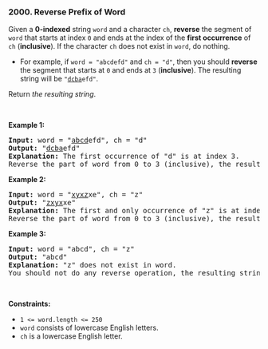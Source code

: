 <h3 align="left"> 2000. Reverse Prefix of Word</h3>
<div><p>Given a <strong>0-indexed</strong> string <code>word</code> and a character <code>ch</code>, <strong>reverse</strong> the segment of <code>word</code> that starts at index <code>0</code> and ends at the index of the <strong>first occurrence</strong> of <code>ch</code> (<strong>inclusive</strong>). If the character <code>ch</code> does not exist in <code>word</code>, do nothing.</p>

<ul>
	<li>For example, if <code>word = "abcdefd"</code> and <code>ch = "d"</code>, then you should <strong>reverse</strong> the segment that starts at <code>0</code> and ends at <code>3</code> (<strong>inclusive</strong>). The resulting string will be <code>"<u>dcba</u>efd"</code>.</li>
</ul>

<p>Return <em>the resulting string</em>.</p>

<p>&nbsp;</p>
<p><strong>Example 1:</strong></p>

<pre><strong>Input:</strong> word = "<u>abcd</u>efd", ch = "d"
<strong>Output:</strong> "<u>dcba</u>efd"
<strong>Explanation:</strong>&nbsp;The first occurrence of "d" is at index 3. 
Reverse the part of word from 0 to 3 (inclusive), the resulting string is "dcbaefd".
</pre>

<p><strong>Example 2:</strong></p>

<pre><strong>Input:</strong> word = "<u>xyxz</u>xe", ch = "z"
<strong>Output:</strong> "<u>zxyx</u>xe"
<strong>Explanation:</strong>&nbsp;The first and only occurrence of "z" is at index 3.
Reverse the part of word from 0 to 3 (inclusive), the resulting string is "zxyxxe".
</pre>

<p><strong>Example 3:</strong></p>

<pre><strong>Input:</strong> word = "abcd", ch = "z"
<strong>Output:</strong> "abcd"
<strong>Explanation:</strong>&nbsp;"z" does not exist in word.
You should not do any reverse operation, the resulting string is "abcd".
</pre>

<p>&nbsp;</p>
<p><strong>Constraints:</strong></p>

<ul>
	<li><code>1 &lt;= word.length &lt;= 250</code></li>
	<li><code>word</code> consists of lowercase English letters.</li>
	<li><code>ch</code> is a lowercase English letter.</li>
</ul>
</div>
